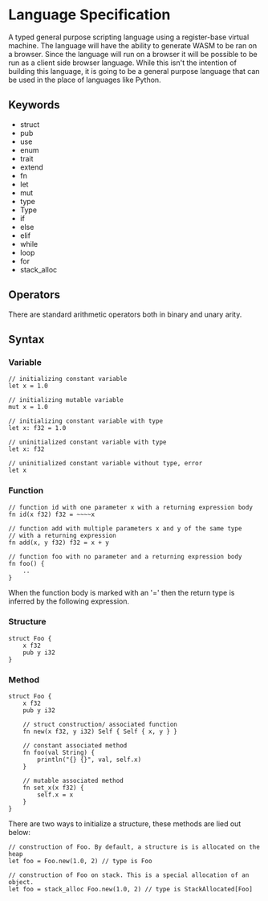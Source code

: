 # Language Specification
A typed general purpose scripting language using a register-base virtual machine. The
language will have the ability to generate WASM to be ran on a browser. Since
the language will run on a browser it will be possible to be run as a client
side browser language. While this isn't the intention of building this
language, it is going to be a general purpose language that can be used in the
place of languages like Python.

## Keywords

* struct
* pub
* use
* enum
* trait
* extend
* fn
* let
* mut
* type
* Type
* if
* else
* elif
* while
* loop
* for
* stack_alloc

## Operators

There are standard arithmetic operators both in binary and unary arity.

## Syntax

### Variable

```
// initializing constant variable
let x = 1.0

// initializing mutable variable
mut x = 1.0

// initializing constant variable with type
let x: f32 = 1.0

// uninitialized constant variable with type
let x: f32

// uninitialized constant variable without type, error
let x
```

### Function

```
// function id with one parameter x with a returning expression body
fn id(x f32) f32 = ~~~~x

// function add with multiple parameters x and y of the same type
// with a returning expression
fn add(x, y f32) f32 = x + y

// function foo with no parameter and a returning expression body
fn foo() {
    ..
}
```
When the function body is marked with an '=' then the return type is inferred by the
following expression.

### Structure
```
struct Foo {
    x f32
    pub y i32    
}
```

### Method
```
struct Foo {
    x f32
    pub y i32    

    // struct construction/ associated function
    fn new(x f32, y i32) Self { Self { x, y } }
 
    // constant associated method
    fn foo(val String) {
        println("{} {}", val, self.x)
    }

    // mutable associated method
    fn set_x(x f32) {
        self.x = x
    }
}
```

There are two ways to initialize a structure, these methods are lied out below:
```
// construction of Foo. By default, a structure is is allocated on the heap
let foo = Foo.new(1.0, 2) // type is Foo

// construction of Foo on stack. This is a special allocation of an object.
let foo = stack_alloc Foo.new(1.0, 2) // type is StackAllocated[Foo]
```
